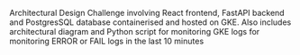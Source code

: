 Architectural Design Challenge involving React frontend, FastAPI backend and PostgresSQL database containerised and hosted on GKE. Also includes architectural diagram and Python script for monitoring GKE logs 
for monitoring ERROR or FAIL logs in the last 10 minutes
